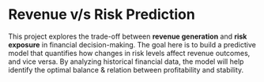 # Revenue v/s Risk Prediction

This project explores the trade-off between **revenue generation** and **risk exposure** in financial decision-making. The goal here is to build a predictive model that quantifies how changes in risk levels affect revenue outcomes, and vice versa. By analyzing historical financial data, the model will help identify the optimal balance & relation between profitability and stability.  


